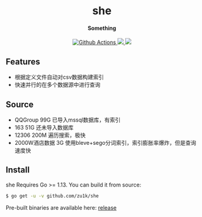 <h1 align="center">
  <br>she<br>
</h1>

<h4 align="center">Something</h4>

<p align="center">
  <a href="https://github.com/zu1k/she/actions">
    <img src="https://img.shields.io/github/workflow/status/zu1k/she/Go?style=flat-square" alt="Github Actions">
  </a>
  <a href="https://goreportcard.com/report/github.com/zu1k/she">
    <img src="https://goreportcard.com/badge/github.com/zu1k/she?style=flat-square">
  </a>
  <a href="https://github.com/zu1k/she/releases">
    <img src="https://img.shields.io/github/release/zu1k/she/all.svg?style=flat-square">
  </a>
</p>

## Features

- 根据定义文件自动对csv数据构建索引
- 快速并行的在多个数据源中进行查询


## Source

- QQGroup 99G 已导入mssql数据库，有索引
- 163 51G 还未导入数据库
- 12306 200M 遍历搜索，极快
- 2000W酒店数据 3G 使用bleve+sego分词索引，索引膨胀率爆炸，但是查询速度快


## Install

she Requires Go >= 1.13. You can build it from source:

```sh
$ go get -u -v github.com/zu1k/she
```

Pre-built binaries are available here: [release](https://github.com/zu1k/she/releases)
